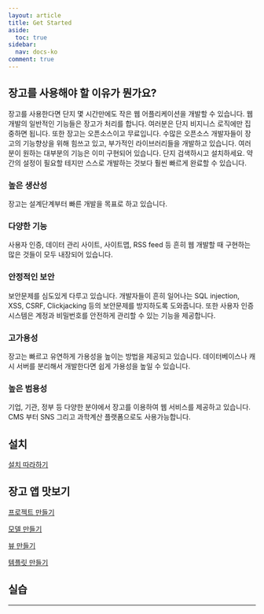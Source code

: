 ```yaml
---
layout: article
title: Get Started
aside:
  toc: true
sidebar:
  nav: docs-ko
comment: true
---
```


## 장고를 사용해야 할 이유가 뭔가요?

장고를 사용한다면 단지 몇 시간만에도 작은 웹 어플리케이션을 개발할 수 있습니다. 웹 개발의 일반적인 기능들은 장고가 처리를 합니다. 여러분은 단지 비지니스 로직에만 집중하면 됩니다.
또한 장고는 오픈소스이고 무료입니다. 수많은 오픈소스 개발자들이 장고의 기능향상을 위해 힘쓰고 있고, 부가적인 라이브러리들을 개발하고 있습니다. 여러분이 원하는 대부분의 기능은 이미 구현되어 있습니다. 단지 검색하시고 설치하세요. 약간의 설정이 필요할 테지만 스스로 개발하는 것보다 훨씬 빠르게 완료할 수 있습니다.


### 높은 생산성

장고는 설계단계부터 빠른 개발을 목표로 하고 있습니다. 


### 다양한 기능

사용자 인증, 데이터 관리 사이트, 사이트맵, RSS feed 등 흔히 웹 개발할 때 구현하는 많은 것들이 모두 내장되어 있습니다.


### 안정적인 보안

보안문제를 심도있게 다루고 있습니다. 개발자들이 흔히 일어나는 SQL injection, XSS, CSRF, Clickjacking 등의 보안문제를 방지하도록 도와줍니다. 또한 사용자 인증 시스템은 계정과 비밀번호를 안전하게 관리할 수 있는 기능을 제공합니다.


### 고가용성

장고는 빠르고 유연하게 가용성을 높이는 방법을 제공되고 있습니다. 
데이터베이스나 캐시 서버를 분리해서 개발한다면 쉽게 가용성을 높일 수 있습니다.


### 높은 범용성

기업, 기관, 정부 등 다양한 분야에서 장고를 이용하여 웹 서비스를 제공하고 있습니다. 
CMS 부터 SNS 그리고 과학계산 플랫폼으로도 사용가능합니다.

## 설치

[설치 따라하기](/install.html)

## 장고 앱 맛보기
[프로젝트 만들기](/setup-project.html)

[모델 만들기](/build-model.html)

[뷰 만들기](/build-view.html)

[템플릿 만들기](/build-template.html)

## 실습

---
